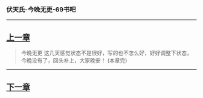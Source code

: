 ### 伏天氏-今晚无更-69书吧

--------
[上一章](./23cef0b8b5fe1fe4f61297df26732625.md)
--------


>
>
>
>今晚无更
>这几天感觉状态不是很好，写的也不怎么好，好好调整下状态，今晚没有了，回头补上，大家晚安！
>(本章完)
>
>

--------
[下一章](./b63d12814b69b4d37b59fadfb059f6fe.md)
--------

